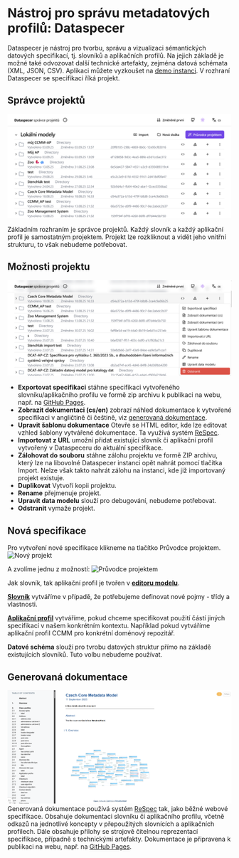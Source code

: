 # Nástroj pro správu metadatových profilů: Dataspecer
Dataspecer je nástroj pro tvorbu, správu a vizualizaci sémantických datových specifikací, tj. slovníků a aplikačních profilů.
Na jejich základě je možné také odvozovat další technické artefakty, zejména datová schémata (XML, JSON, CSV).
Aplikaci můžete vyzkoušet na [demo instanci](https://demo.dataspecer.com/).
V rozhraní Dataspecer se specifikaci říká projekt.

## Správce projektů

![Správce projektů](../assets/images/manager.webp)

Základním rozhraním je správce projektů.
Každý slovník a každý aplikační profil je samostatným projektem.
Projekt lze rozkliknout a vidět jeho vnitřní strukturu, to však nebudeme potřebovat.

## Možnosti projektu

![Možnosti projektu](../assets/images/další_možnosti.webp)

- **Exportovat specifikaci** stáhne specifikaci vytvořeného slovníku/aplikačního profilu ve formě zip archivu k publikaci na webu, např. na [GitHub Pages](https://pages.github.com).
- **Zobrazit dokumentaci (cs/en)** zobrazí náhled dokumentace k vytvořené specifikaci v angličtině či češtině, viz [generovaná dokumentace](#generovana-dokumentace).
- **Upravit šablonu dokumentace** Otevře se HTML editor, kde lze editovat vzhled šablony vytvářené dokumentace. Ta využívá systém [ReSpec](https://respec.org/docs/).
- **Importovat z URL** umožní přidat existující slovník či aplikační profil vytvořený v Dataspeceru do aktuální specifikace.
- **Zálohovat do souboru** stáhne zálohu projektu ve formě ZIP archivu, který lze na libovolné Dataspecer instanci opět nahrát pomocí tlačítka Import. Nelze však takto nahrát zálohu na instanci, kde již importovaný projekt existuje.
- **Duplikovat** Vytvoří kopii projektu.   
- **Rename** přejmenuje projekt.  
- **Upravit data modelu** slouží pro debugování, nebudeme potřebovat.
- **Odstranit** vymaže projekt.

## Nová specifikace
Pro vytvoření nové specifikace klikneme na tlačítko Průvodce projektem.
![Nový projekt](../assets/images/nový_projekt.webp)

A zvolíme jednu z možností:
![Průvodce projektem](../assets/images/průvodce_projektem.webp)

Jak slovník, tak aplikační profil je tvořen v [**editoru modelu**](editor-modelu.md).

[**Slovník**](slovníky.md) vytváříme v případě, že potřebujeme definovat nové pojmy - třídy a vlastnosti.

[**Aplikační profil**](aplikační-profily.md) vytváříme, pokud chceme specifikovat použití částí jiných specifikací v našem konkrétním kontextu. Například pokud vytváříme aplikační profil CCMM pro konkrétní doménový repozitář.

**Datové schéma** slouží pro tvrobu datových struktur přímo na základě existujících slovníků. Tuto volbu nebudeme používat.

## Generovaná dokumentace
![Dokumentace](../assets/images/dokumentace.webp)
Generovaná dokumentace používá systém [ReSpec](https://respec.org/docs/) tak, jako běžné webové specifikace.
Obsahuje dokumentaci slovníku či aplikačního profilu, včetně odkazů na jednotlivé koncepty v přepoužitých slovnících a aplikačních profilech.
Dále obsahuje přílohy se strojově čitelnou reprezentací specifikace, případně s technickými artefakty.
Dokumentace je připravena k publikaci na webu, např. na [GitHub Pages](https://pages.github.com).